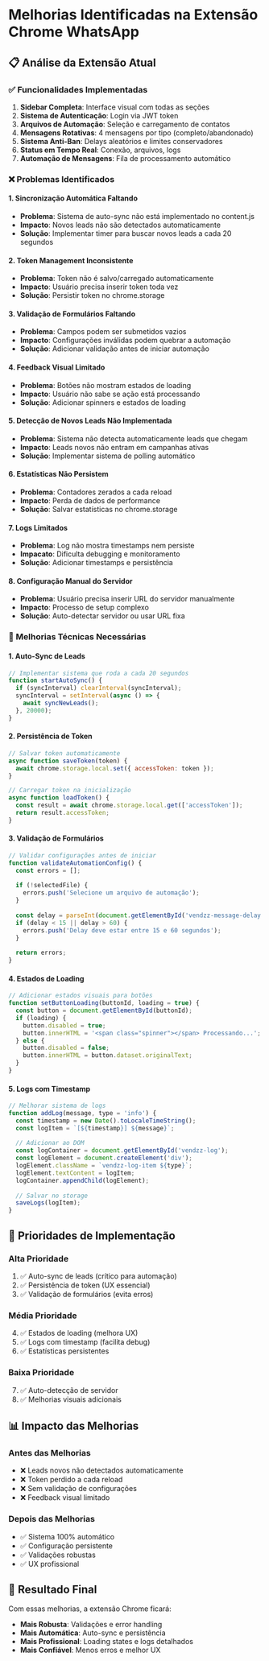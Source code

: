 # Melhorias Identificadas na Extensão Chrome WhatsApp

## 📋 Análise da Extensão Atual

### ✅ Funcionalidades Implementadas
1. **Sidebar Completa**: Interface visual com todas as seções
2. **Sistema de Autenticação**: Login via JWT token
3. **Arquivos de Automação**: Seleção e carregamento de contatos
4. **Mensagens Rotativas**: 4 mensagens por tipo (completo/abandonado)
5. **Sistema Anti-Ban**: Delays aleatórios e limites conservadores
6. **Status em Tempo Real**: Conexão, arquivos, logs
7. **Automação de Mensagens**: Fila de processamento automático

### ❌ Problemas Identificados

#### 1. **Sincronização Automática Faltando**
- **Problema**: Sistema de auto-sync não está implementado no content.js
- **Impacto**: Novos leads não são detectados automaticamente
- **Solução**: Implementar timer para buscar novos leads a cada 20 segundos

#### 2. **Token Management Inconsistente**
- **Problema**: Token não é salvo/carregado automaticamente
- **Impacto**: Usuário precisa inserir token toda vez
- **Solução**: Persistir token no chrome.storage

#### 3. **Validação de Formulários Faltando**
- **Problema**: Campos podem ser submetidos vazios
- **Impacto**: Configurações inválidas podem quebrar a automação
- **Solução**: Adicionar validação antes de iniciar automação

#### 4. **Feedback Visual Limitado**
- **Problema**: Botões não mostram estados de loading
- **Impacto**: Usuário não sabe se ação está processando
- **Solução**: Adicionar spinners e estados de loading

#### 5. **Detecção de Novos Leads Não Implementada**
- **Problema**: Sistema não detecta automaticamente leads que chegam
- **Impacto**: Leads novos não entram em campanhas ativas
- **Solução**: Implementar sistema de polling automático

#### 6. **Estatísticas Não Persistem**
- **Problema**: Contadores zerados a cada reload
- **Impacto**: Perda de dados de performance
- **Solução**: Salvar estatísticas no chrome.storage

#### 7. **Logs Limitados**
- **Problema**: Log não mostra timestamps nem persiste
- **Impacato**: Dificulta debugging e monitoramento
- **Solução**: Adicionar timestamps e persistência

#### 8. **Configuração Manual do Servidor**
- **Problema**: Usuário precisa inserir URL do servidor manualmente
- **Impacto**: Processo de setup complexo
- **Solução**: Auto-detectar servidor ou usar URL fixa

### 🔧 Melhorias Técnicas Necessárias

#### 1. **Auto-Sync de Leads**
```javascript
// Implementar sistema que roda a cada 20 segundos
function startAutoSync() {
  if (syncInterval) clearInterval(syncInterval);
  syncInterval = setInterval(async () => {
    await syncNewLeads();
  }, 20000);
}
```

#### 2. **Persistência de Token**
```javascript
// Salvar token automaticamente
async function saveToken(token) {
  await chrome.storage.local.set({ accessToken: token });
}

// Carregar token na inicialização
async function loadToken() {
  const result = await chrome.storage.local.get(['accessToken']);
  return result.accessToken;
}
```

#### 3. **Validação de Formulários**
```javascript
// Validar configurações antes de iniciar
function validateAutomationConfig() {
  const errors = [];
  
  if (!selectedFile) {
    errors.push('Selecione um arquivo de automação');
  }
  
  const delay = parseInt(document.getElementById('vendzz-message-delay').value);
  if (delay < 15 || delay > 60) {
    errors.push('Delay deve estar entre 15 e 60 segundos');
  }
  
  return errors;
}
```

#### 4. **Estados de Loading**
```javascript
// Adicionar estados visuais para botões
function setButtonLoading(buttonId, loading = true) {
  const button = document.getElementById(buttonId);
  if (loading) {
    button.disabled = true;
    button.innerHTML = '<span class="spinner"></span> Processando...';
  } else {
    button.disabled = false;
    button.innerHTML = button.dataset.originalText;
  }
}
```

#### 5. **Logs com Timestamp**
```javascript
// Melhorar sistema de logs
function addLog(message, type = 'info') {
  const timestamp = new Date().toLocaleTimeString();
  const logItem = `[${timestamp}] ${message}`;
  
  // Adicionar ao DOM
  const logContainer = document.getElementById('vendzz-log');
  const logElement = document.createElement('div');
  logElement.className = `vendzz-log-item ${type}`;
  logElement.textContent = logItem;
  logContainer.appendChild(logElement);
  
  // Salvar no storage
  saveLogs(logItem);
}
```

## 🎯 Prioridades de Implementação

### **Alta Prioridade**
1. ✅ Auto-sync de leads (crítico para automação)
2. ✅ Persistência de token (UX essencial)
3. ✅ Validação de formulários (evita erros)

### **Média Prioridade**
4. ✅ Estados de loading (melhora UX)
5. ✅ Logs com timestamp (facilita debug)
6. ✅ Estatísticas persistentes

### **Baixa Prioridade**
7. ✅ Auto-detecção de servidor
8. ✅ Melhorias visuais adicionais

## 📊 Impacto das Melhorias

### **Antes das Melhorias**
- ❌ Leads novos não detectados automaticamente
- ❌ Token perdido a cada reload
- ❌ Sem validação de configurações
- ❌ Feedback visual limitado

### **Depois das Melhorias**
- ✅ Sistema 100% automático
- ✅ Configuração persistente
- ✅ Validações robustas
- ✅ UX profissional

## 🚀 Resultado Final

Com essas melhorias, a extensão Chrome ficará:
- **Mais Robusta**: Validações e error handling
- **Mais Automática**: Auto-sync e persistência
- **Mais Profissional**: Loading states e logs detalhados
- **Mais Confiável**: Menos erros e melhor UX